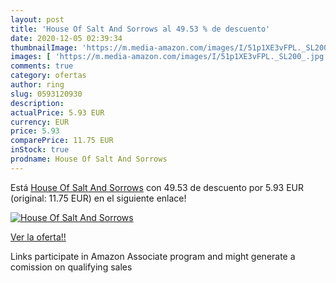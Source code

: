 ```yaml
---
layout: post
title: 'House Of Salt And Sorrows al 49.53 % de descuento'
date: 2020-12-05 02:39:34
thumbnailImage: 'https://m.media-amazon.com/images/I/51p1XE3vFPL._SL200_.jpg'
images: [ 'https://m.media-amazon.com/images/I/51p1XE3vFPL._SL200_.jpg' ]
comments: true
category: ofertas
author: ring
slug: 0593120930
description:
actualPrice: 5.93 EUR
currency: EUR
price: 5.93
comparePrice: 11.75 EUR
inStock: true
prodname: House Of Salt And Sorrows
---
```


Está [House Of Salt And Sorrows](https://www.amazon.es/dp/0593120930/?tag=tolees-21) con 49.53 de descuento por 5.93 EUR (original: 11.75 EUR) en el siguiente enlace!

[![House Of Salt And Sorrows](https://m.media-amazon.com/images/I/51p1XE3vFPL._SL200_.jpg)](https://www.amazon.es/dp/0593120930/?tag=tolees-21)

[Ver la oferta!!](https://www.amazon.es/dp/0593120930/?tag=tolees-21)

Links participate in Amazon Associate program and might generate a comission on qualifying sales


